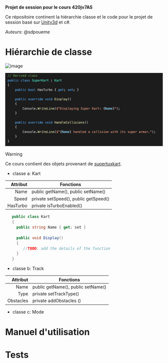 **Projet de session pour le cours 420jv7AS**

Ce répositoire continent la hiérarchie classe et le code pour le projet de session basé sur [Unity3d](https://unity.com/products/unity-engine) et c#. 

*Auteurs*: @sdpoueme

# Hiérarchie de classe

![image](https://github.com/user-attachments/assets/868d5ee3-98cd-4600-afaf-b296dcad9836)

![image2](code.png)

> [!WARNING]
> Ce cours contient des objets provenant de [supertuxkart](https://supertuxkart.org).


- classe a: Kart

| Attribut | Fonctions |
|---------:|-----------|
| Name | public getName(), public setName() |
| Speed | private setSpeed(), public getSpeed() |
| HasTurbo | private isTurboEnabled() |

```c#
   public class Kart
   {
     public string Name { get; set }

     public void Display()
     {
        //TODO: add the details of the function
     }
   }

```


- classe b: Track
  
| Attribut | Fonctions |
|---------:|-----------|
| Name | public getName(), public setName() |
| Type | private setTrackType() |
| Obstacles | private addObstacles () |

- classe c: Mode


# Manuel d'utilisation

# Tests



